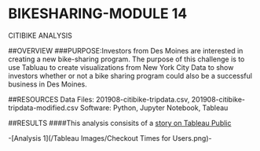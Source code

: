 # BIKESHARING-MODULE 14
CITIBIKE ANALYSIS

##OVERVIEW
###PURPOSE:Investors from Des Moines are interested in creating a new bike-sharing program.  The purpose of this challenge is to use Tabluau to create visualizations from New York City Data to show investors whether or not a bike sharing program could also be a successful business in Des Moines.

##RESOURCES
Data Files: 201908-citibike-tripdata.csv, 201908-citibike-tripdata-modified.csv
Software: Python, Jupyter Notebook, Tableau

##RESULTS
####This analysis consisits of a [story on Tableau Public](https://public.tableau.com/authoring/NYCCitibikeChallenge_16489552189930/Story1#1)

-[Analysis 1](/Tableau Images/Checkout Times for Users.png)-
